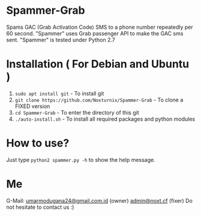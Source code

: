 # Spammer-Grab
Spams GAC (Grab Activation Code) SMS to a phone number repeatedly per 60 second. "Spammer" uses Grab passenger API to make the GAC sms sent. "Spammer" is tested under Python 2.7

# Installation ( For Debian and Ubuntu )
1. `sudo apt install git` - To install git
2. `git clone https://github.com/Noxturnix/Spammer-Grab` - To clone a FIXED version
3. `cd Spammer-Grab` - To enter the directory of this git
4. `./auto-install.sh` - To install all required packages and python modules

# How to use?
Just type `python2 spammer.py -h` to show the help message.

# Me
G-Mail:
umarmodugana24@gmail.com.id (owner)
admin@noxt.cf (fixer)
Do not hesitate to contact us :)